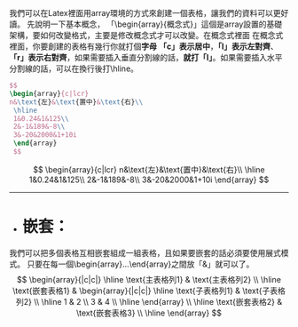 我們可以在Latex裡面用array環境的方式來創建一個表格，讓我們的資料可以更好讀。
先說明一下基本概念，
「\\begin{array}{概念式}」這個是array設置的基礎架構，要如何改變格式，主要是修改概念式才可以改變。在概念式裡面 在概念式裡面，你要創建的表格有幾行你就打個**字母** **「c」表示居中**，**「l」表示左對齊**、**「r」表示右對齊**，如果需要插入垂直分割線的話，**就打「I」**。如果需要插入水平分割線的話，可以在換行後打\\hline。
```latex
$$
\begin{array}{c|lcr}
n&\text{左}&\text{置中}&\text{右}\\
 \hline
 1&0.24&1&125\\
 2&-1&189&-8\\
 3&-20&2000&1+10i
 \end{array}
 $$
```
$$
\begin{array}{c|lcr}
n&\text{左}&\text{置中}&\text{右}\\
 \hline
 1&0.24&1&125\\
 2&-1&189&-8\\
 3&-20&2000&1+10i
 \end{array}
 $$
- - -
- # 嵌套：
我們可以把多個表格互相嵌套組成一組表格，且如果要嵌套的話必須要使用展式模式。
只要在每一個\\begin{array}...\\end{array}之間放「&」就可以了。
$$
\begin{array}{|c|c|} 
	\hline
	\text{主表格列1} & \text{主表格列2} \\ 
	\hline 
	\text{嵌套表格1} & 
			\begin{array}{|c|c|} 
			\hline 
			\text{子表格列1} & \text{子表格列2} \\ 
			\hline 
			1 & 2 \\ 
			3 & 4 \\ 
			\hline 
		\end{array} \\ 
	\hline 
	\text{嵌套表格2} & \text{嵌套表格3} \\ 
	\hline 
\end{array}
$$